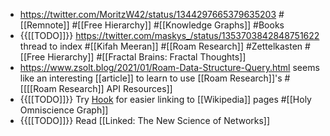- https://twitter.com/MoritzW42/status/1344297665379635203 #[[Remnote]] #[[Free Hierarchy]] #[[Knowledge Graphs]] #Books
- {{[[TODO]]}} https://twitter.com/maskys_/status/1353703842848751622  thread to index #[[Kifah Meeran]] #[[Roam Research]] #Zettelkasten #[[Free Hierarchy]] #[[Fractal Brains: Fractal Thoughts]]
- https://www.zsolt.blog/2021/01/Roam-Data-Structure-Query.html seems like an interesting [[article]] to learn to use [[Roam Research]]'s #[[[[Roam Research]] API Resources]]
- {{[[TODO]]}} Try [Hook](https://hookproductivity.com) for easier linking to [[Wikipedia]] pages #[[Holy Omniscience Graph]]
- {{[[TODO]]}} Read [[Linked: The New Science of Networks]]
